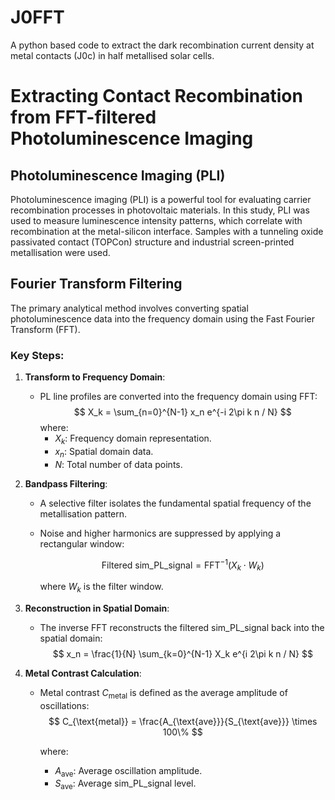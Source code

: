 # J0FFT
A python based code to extract the dark recombination current density at metal contacts (J0c) in half metallised solar cells.

<script type="text/javascript" async
  src="https://cdnjs.cloudflare.com/ajax/libs/mathjax/2.7.7/MathJax.js?config=TeX-MML-AM_CHTML">
</script>


# Extracting Contact Recombination from FFT-filtered Photoluminescence Imaging

## Photoluminescence Imaging (PLI)

Photoluminescence imaging (PLI) is a powerful tool for evaluating carrier recombination processes in photovoltaic materials. In this study, PLI was used to measure luminescence intensity patterns, which correlate with recombination at the metal-silicon interface. Samples with a tunneling oxide passivated contact (TOPCon) structure and industrial screen-printed metallisation were used.

## Fourier Transform Filtering

The primary analytical method involves converting spatial photoluminescence data into the frequency domain using the Fast Fourier Transform (FFT).

### Key Steps:
1. **Transform to Frequency Domain**:
   - PL line profiles are converted into the frequency domain using FFT:
     $$
     X_k = \sum_{n=0}^{N-1} x_n e^{-i 2\pi k n / N}
     $$
     where:
     - $X_k$: Frequency domain representation.
     - $x_n$: Spatial domain data.
     - $N$: Total number of data points.

2. **Bandpass Filtering**:
   - A selective filter isolates the fundamental spatial frequency of the metallisation pattern.
   - Noise and higher harmonics are suppressed by applying a rectangular window:
  
     $$
     \text{Filtered sim\_PL\_signal} = \text{FFT}^{-1}(X_k \cdot W_k)
     $$     
  
     where $W_k$ is the filter window.

3. **Reconstruction in Spatial Domain**:
   - The inverse FFT reconstructs the filtered sim_PL_signal back into the spatial domain:
     $$
     x_n = \frac{1}{N} \sum_{k=0}^{N-1} X_k e^{i 2\pi k n / N}
     $$

4. **Metal Contrast Calculation**:
   - Metal contrast $C_{\text{metal}}$ is defined as the average amplitude of oscillations:
     $$
     C_{\text{metal}} = \frac{A_{\text{ave}}}{S_{\text{ave}}} \times 100\%
     $$

     where:
     - $A_{\text{ave}}$: Average oscillation amplitude.
     - $S_{\text{ave}}$: Average sim_PL_signal level.


